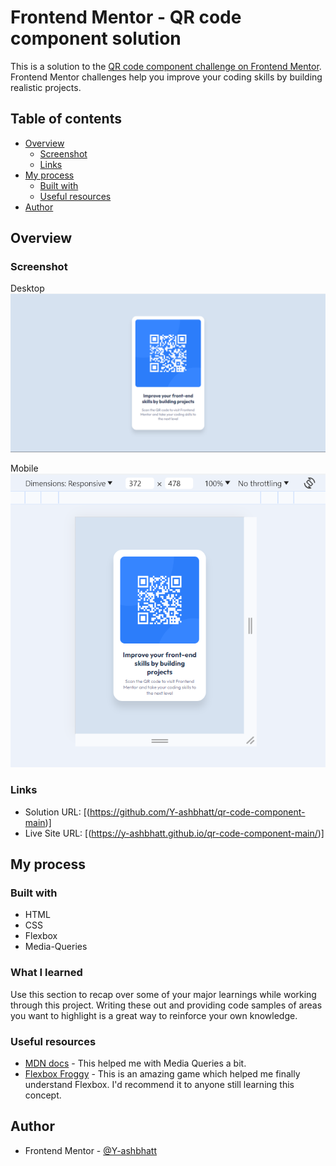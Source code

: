 # Frontend Mentor - QR code component solution

This is a solution to the [QR code component challenge on Frontend Mentor](https://www.frontendmentor.io/challenges/qr-code-component-iux_sIO_H). Frontend Mentor challenges help you improve your coding skills by building realistic projects. 

## Table of contents

- [Overview](#overview)
  - [Screenshot](#screenshot)
  - [Links](#links)
- [My process](#my-process)
  - [Built with](#built-with)
  - [Useful resources](#useful-resources)
- [Author](#author)




## Overview

### Screenshot
Desktop
![](./screenshots/desktop.png)

Mobile
![](./screenshots/mobile.png)


### Links

- Solution URL: [(https://github.com/Y-ashbhatt/qr-code-component-main)]
- Live Site URL: [(https://y-ashbhatt.github.io/qr-code-component-main/)]

## My process

### Built with

- HTML
- CSS 
- Flexbox
- Media-Queries




### What I learned

Use this section to recap over some of your major learnings while working through this project. Writing these out and providing code samples of areas you want to highlight is a great way to reinforce your own knowledge.





### Useful resources

- [MDN docs](https://developer.mozilla.org/en-US/docs/Web/CSS/CSS_media_queries/Using_media_queries) - This helped me with Media Queries a bit.
- [Flexbox Froggy](https://appbrewery.github.io/flexboxfroggy/) - This is an amazing game which helped me finally understand Flexbox. I'd recommend it to anyone still learning this concept.



## Author

- Frontend Mentor - [@Y-ashbhatt](https://www.frontendmentor.io/profile/Y-ashbhatt)

